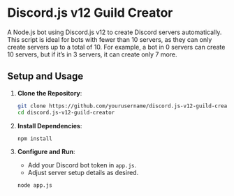 # Discord.js v12 Guild Creator

A Node.js bot using Discord.js v12 to create Discord servers automatically. This script is ideal for bots with fewer than 10 servers, as they can only create servers up to a total of 10. For example, a bot in 0 servers can create 10 servers, but if it’s in 3 servers, it can create only 7 more.

## Setup and Usage

1. **Clone the Repository**:
   ```bash
   git clone https://github.com/yourusername/discord.js-v12-guild-creator.git
   cd discord.js-v12-guild-creator
   ```

2. **Install Dependencies**:
   ```bash
   npm install
   ```

3. **Configure and Run**:
   - Add your Discord bot token in `app.js`.
   - Adjust server setup details as desired.
   ```bash
   node app.js
   ```
